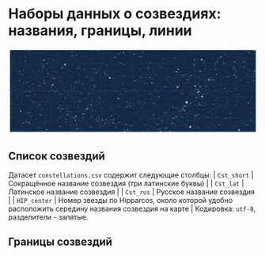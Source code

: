 # Наборы данных о созвездиях: названия, границы, линии
![Векторная карта созвездий неба](examples/skymap_eq.svg)
## Список созвездий
Датасет `constellations.csv` содержит следующие столбцы:
| `Cst_short` | Сокращённое название созвездия (три латинские буквы) |
| `Cst_lat` | Латинское название созвездия |
| `Cst_rus` | Русское название созвездия |
| `HIP_center` | Номер звезды по Hipparcos, около которой удобно расположить середину названия созвездия на карте |
Кодировка: `utf-8`, разделители - запятые.
## Границы созвездий

